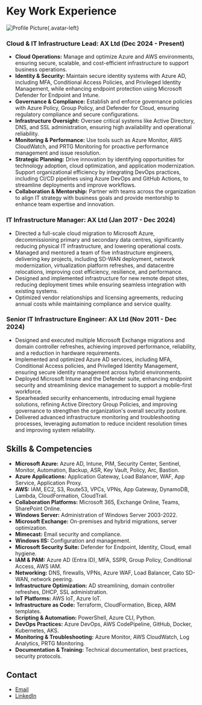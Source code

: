# Key Work Experience

![Profile Picture](https://avatars.githubusercontent.com/u/110421070?s=400&v=4){.avatar-left}

### **Cloud & IT Infrastructure Lead: AX Ltd (Dec 2024 - Present)**

- **Cloud Operations:** Manage and optimize Azure and AWS environments, ensuring secure, scalable, and cost-efficient infrastructure to support business operations.
- **Identity & Security:** Maintain secure identity systems with Azure AD, including MFA, Conditional Access Policies, and Privileged Identity Management, while enhancing endpoint protection using Microsoft Defender for Endpoint and Intune.
- **Governance & Compliance:** Establish and enforce governance policies with Azure Policy, Group Policy, and Defender for Cloud, ensuring regulatory compliance and secure configurations.
- **Infrastructure Oversight:** Oversee critical systems like Active Directory, DNS, and SSL administration, ensuring high availability and operational reliability.
- **Monitoring & Performance:** Use tools such as Azure Monitor, AWS CloudWatch, and PRTG Monitoring for proactive performance management and issue resolution.
- **Strategic Planning:** Drive innovation by identifying opportunities for technology adoption, cloud optimization, and application modernization. Support organizational efficiency by integrating DevOps practices, including CI/CD pipelines using Azure DevOps and GitHub Actions, to streamline deployments and improve workflows.
- **Collaboration & Mentorship:** Partner with teams across the organization to align IT strategy with business goals and provide mentorship to enhance team expertise and innovation.

### **IT Infrastructure Manager: AX Ltd (Jan 2017 - Dec 2024)**

- Directed a full-scale cloud migration to Microsoft Azure, decommissioning primary and secondary data centres, significantly reducing physical IT infrastructure, and lowering operational costs.
- Managed and mentored a team of five infrastructure engineers, delivering key projects, including SD-WAN deployment, network modernization, virtualization platform refreshes, and datacentre relocations, improving cost efficiency, resilience, and performance.
- Designed and implemented infrastructure for new remote depot sites, reducing deployment times while ensuring seamless integration with existing systems.
- Optimized vendor relationships and licensing agreements, reducing annual costs while maintaining compliance and service quality.

### **Senior IT Infrastructure Engineer: AX Ltd (Nov 2011 - Dec 2024)**

- Designed and executed multiple Microsoft Exchange migrations and domain controller refreshes, achieving improved performance, reliability, and a reduction in hardware requirements.
- Implemented and optimized Azure AD services, including MFA, Conditional Access policies, and Privileged Identity Management, ensuring secure identity management across hybrid environments.
- Deployed Microsoft Intune and the Defender suite, enhancing endpoint security and streamlining device management to support a mobile-first workforce.
- Spearheaded security enhancements, introducing email hygiene solutions, refining Active Directory Group Policies, and improving governance to strengthen the organization's overall security posture.
- Delivered advanced infrastructure monitoring and troubleshooting processes, leveraging automation to reduce incident resolution times and improving system reliability.

## **Skills & Competencies**

- **Microsoft Azure:** Azure AD, Intune, PIM, Security Center, Sentinel, Monitor, Automation, Backup, ASR, Key Vault, Policy, Arc, Bastion.
- **Azure Applications:** Application Gateway, Load Balancer, WAF, App Service, Application Proxy.
- **AWS:** IAM, EC2, S3, Route53, VPCs, VPNs, App Gateway, DynamoDB, Lambda, CloudFormation, CloudTrail.
- **Collaboration Platforms:** Microsoft 365, Exchange Online, Teams, SharePoint Online.
- **Windows Server:** Administration of Windows Server 2003-2022.
- **Microsoft Exchange:** On-premises and hybrid migrations, server optimization.
- **Mimecast:** Email security and compliance.
- **Windows IIS:** Configuration and management.
- **Microsoft Security Suite:** Defender for Endpoint, Identity, Cloud, email hygiene.
- **IAM & PAM:** Azure AD (Entra ID), MFA, SSPR, Group Policy, Conditional Access, AWS IAM.
- **Networking:** DNS, firewalls, VPNs, Azure WAF, Load Balancer, Cato SD-WAN, network peering.
- **Infrastructure Optimization:** AD streamlining, domain controller refreshes, DHCP, SSL administration.
- **IoT Platforms:** AWS IoT, Azure IoT.
- **Infrastructure as Code:** Terraform, CloudFormation, Bicep, ARM templates.
- **Scripting & Automation:** PowerShell, Azure CLI, Python.
- **DevOps Practices:** Azure DevOps, AWS CodePipeline, GitHub, Docker, Kubernetes, AKS.
- **Monitoring & Troubleshooting:** Azure Monitor, AWS CloudWatch, Log Analytics, PRTG Monitoring.
- **Documentation & Training:** Technical documentation, best practices, security protocols.

## Contact

- [Email](mailto:matt.pollock@outlook.com)
- [LinkedIn](http://uk.linkedin.com/pub/matthew-pollock/20/319/768)